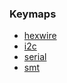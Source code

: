 ### Keymaps

* [hexwire](keymaps/hexwire/)
* [i2c](keymaps/i2c/)
* [serial](keymaps/serial/)
* [smt](keymaps/smt/)
